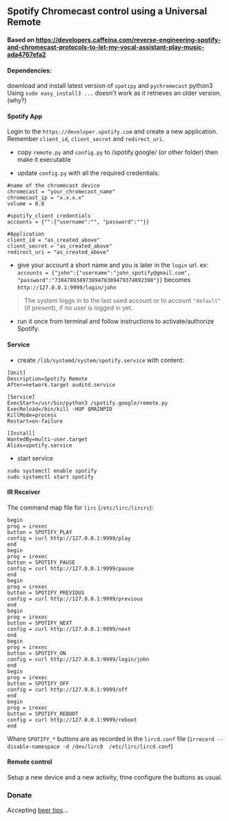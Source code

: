 ## Spotify Chromecast control using a Universal Remote 

#### Based on  https://developers.caffeina.com/reverse-engineering-spotify-and-chromecast-protocols-to-let-my-vocal-assistant-play-music-ada4767efa2

#### Dependencies:

download and install latest version of `spotipy` and `pychromecast` python3 
Using `sudo easy_install3 ...` doesn't work as it retrieves an older version. (why?)

#### Spotify App

Login to the `https://developer.spotify.com` and create a new application. Remember `client_id`, `client_secret` and `redirect_uri`.

- copy `remote.py` and `config.py` to /spotify.google/ (or other folder) then make it executable

- update `config.py` with all the required credentials:

```
#name of the chromecast device
chromecast = "your_chromecast_name"
chromecast_ip = "x.x.x.x"
volume = 0.8

#spotify_client credentials 
accounts = {"":{"username":"", "password":""}}

#Application
client_id = "as_created_above"
client_secret = "as_created_above"
redirect_uri = "as_created_above"
```

- give your account a short name and you is later in the `login` url. ex: `accounts = {"john":{"username":"john_spotify@gmail.com", "password":"73847893497389478389479374892398"}}` becomes `http://127.0.0.1:9999/login/john`

> The system loggs in to the last used account or to account `"default"` (if present), if no user is logged in yet.

- run it once from terminal and follow instructions to activate/authorize Spotify.

#### Service

- create `/lib/systemd/system/spotify.service` with content:

```
[Unit]
Description=Spotify Remote
After=network.target auditd.service

[Service]
ExecStart=/usr/bin/python3 /spotify.google/remote.py
ExecReload=/bin/kill -HUP $MAINPID
KillMode=process
Restart=on-failure

[Install]
WantedBy=multi-user.target
Alias=spotify.service
```

- start service
```
sudo systemctl enable spotify
sudo systemctl start spotify
```


#### IR Receiver

The command map file for `lirc` (`/etc/lirc/lircrc`):

```
begin
prog = irexec
button = SPOTIFY_PLAY
config = curl http://127.0.0.1:9999/play
end
begin
prog = irexec
button = SPOTIFY_PAUSE
config = curl http://127.0.0.1:9999/pause
end
begin
prog = irexec
button = SPOTIFY_PREVIOUS
config = curl http://127.0.0.1:9999/previous
end
begin
prog = irexec
button = SPOTIFY_NEXT
config = curl http://127.0.0.1:9999/next
end
begin
prog = irexec
button = SPOTIFY_ON
config = curl http://127.0.0.1:9999/login/john
end
begin
prog = irexec
button = SPOTIFY_OFF
config = curl http://127.0.0.1:9999/off
end
begin
prog = irexec
button = SPOTIFY_REBOOT
config = curl http://127.0.0.1:9999/reboot
end
```

Where `SPOTIFY_*` buttons are as recorded in the `lircd.conf` file (`irrecord --disable-namespace -d /dev/lirc0  /etc/lirc/lircd.conf`)

#### Remote control

Setup a new device and a new activity, thne configure the buttons as usual.

### Donate

Accepting [beer tips](https://paypal.me/ovidiuhossu)...

